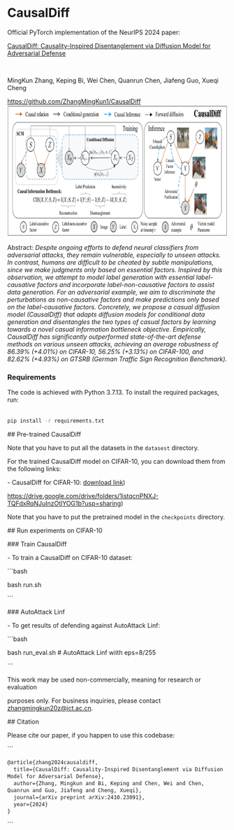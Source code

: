 # CausalDiff
<p align="center">

Official PyTorch implementation of the NeurIPS 2024 paper:<br>

[CausalDiff: Causality-Inspired Disentanglement via Diffusion Model for Adversarial Defense](https://arxiv.org/abs/2410.23091)

<br>

MingKun Zhang, Keping Bi, Wei Chen, Quanrun Chen, Jiafeng Guo, Xueqi Cheng<br>

https://github.com/ZhangMingKun1/CausalDiff <br>  <img width="869" height="300" src="./figure/SCM.png">

</p>



Abstract: *Despite ongoing efforts to defend neural classifiers from adversarial attacks, they remain vulnerable, especially to unseen attacks. In contrast, humans are difficult to be cheated by subtle manipulations, since we make judgments only based on essential factors. Inspired by this observation, we attempt to model label generation with essential label-causative factors and incorporate label-non-causative factors to assist data generation. For an adversarial example, we aim to discriminate the perturbations as non-causative factors and make predictions only based on the label-causative factors. Concretely, we propose a casual diffusion model (CausalDiff) that adapts diffusion models for conditional data generation and disentangles the two types of casual factors by learning towards a novel casual information bottleneck objective. Empirically, CausalDiff has significantly outperformed state-of-the-art defense methods on various unseen attacks, achieving an average robustness of 86.39\% (+4.01\%) on CIFAR-10, 56.25\% (+3.13\%) on CIFAR-100, and 82.62\% (+4.93\%) on GTSRB (German Traffic Sign Recognition Benchmark).*



### Requirements

The code is achieved with Python 3.7.13. To install the required packages, run:

  ```bash

  pip install -r requirements.txt

  ```



\## Pre-trained CausalDiff

Note that you have to put all the datasets in the `datasest` directory.



For the trained CausalDiff model on CIFAR-10, you can download them from the following links:



\- CausalDiff for CIFAR-10: [download link](https://drive.google.com/file/d/16_-Ahc6ImZV5ClUc0vM5Iivf8OJ1VSif/view?usp=sharing))

https://drive.google.com/drive/folders/1istqcnPNXJ-TQFdxRqNJuInzOtlYOG1b?usp=sharing)



Note that you have to put the pretrained model in the `checkpoints` directory.



\## Run experiments on CIFAR-10



\### Train CausalDiff



\- To train a CausalDiff on CIFAR-10 dataset:



\```bash

bash run.sh

\```



\### AutoAttack Linf



\- To get results of defending against AutoAttack Linf:



\```bash

bash run_eval.sh # AutoAttack Linf wiith eps=8/255

\```



This work may be used non-commercially, meaning for research or evaluation

purposes only. For business inquiries, please contact [zhangmingkun20z@ict.ac.cn](zhangmingkun20z@ict.ac.cn).



\## Citation



Please cite our paper, if you happen to use this codebase:

\```

```
@article{zhang2024causaldiff,
  title={CausalDiff: Causality-Inspired Disentanglement via Diffusion Model for Adversarial Defense},
  author={Zhang, Mingkun and Bi, Keping and Chen, Wei and Chen, Quanrun and Guo, Jiafeng and Cheng, Xueqi},
  journal={arXiv preprint arXiv:2410.23091},
  year={2024}
}
```

\```
